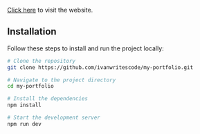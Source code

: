 [Click here](https://ivanwritescode.github.io/my-portfolio/) to visit the website.

## Installation

Follow these steps to install and run the project locally:

```bash
# Clone the repository
git clone https://github.com/ivanwritescode/my-portfolio.git

# Navigate to the project directory
cd my-portfolio

# Install the dependencies
npm install

# Start the development server
npm run dev
